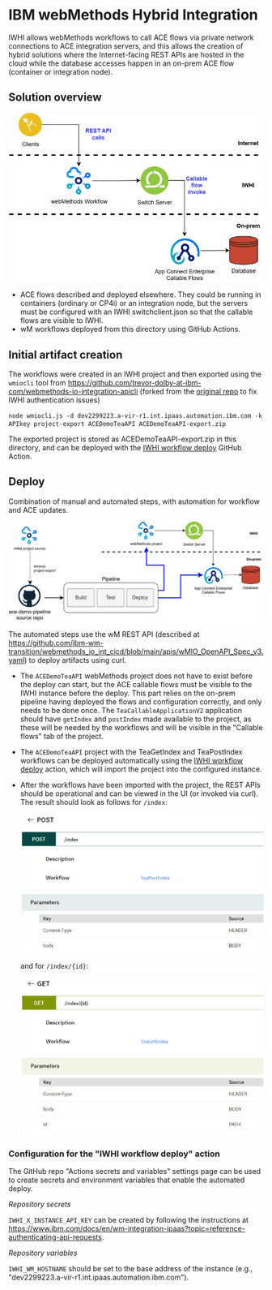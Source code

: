 # IBM webMethods Hybrid Integration 

IWHI allows webMethods workflows to call ACE flows via private network connections
to ACE integration servers, and this allows the creation of hybrid solutions where
the Internet-facing REST APIs are hosted in the cloud while the database accesses
happen in an on-prem ACE flow (container or integration node).

## Solution overview

![solution picture](/demo-infrastructure/images/iwhi-diagram.png)

- ACE flows described and deployed elsewhere. They could be running in containers
  (ordinary or CP4i) or an integration node, but the servers must be configured 
  with an IWHI switchclient.json so that the callable flows are visible to IWHI.
- wM workflows deployed from this directory using GitHub Actions.

## Initial artifact creation

The workflows were created in an IWHI project and then exported using the `wmiocli` tool
from https://github.com/trevor-dolby-at-ibm-com/webmethods-io-integration-apicli (forked 
from the [original repo](https://github.com/ibm-wm-transition/webmethods-io-integration-apicli) 
to fix IWHI authentication issues) 
```
node wmiocli.js -d dev2299223.a-vir-r1.int.ipaas.automation.ibm.com -k APIkey project-export ACEDemoTeaAPI ACEDemoTeaAPI-export.zip
```
The exported project is stored as ACEDemoTeaAPI-export.zip in this directory, and can 
be deployed with the [IWHI workflow deploy](/.github/workflows/iwhi-workflows.yml) GitHub Action.

## Deploy

Combination of manual and automated steps, with automation for workflow and ACE updates.

![pipeline picture](/demo-infrastructure/images/iwhi-diagram-with-pipeline.png)

The automated steps use the wM REST API (described at https://github.com/ibm-wm-transition/webmethods_io_int_cicd/blob/main/apis/wMIO_OpenAPI_Spec_v3.yaml)
to deploy artifacts using curl.

- The `ACEDemoTeaAPI` webMethods project does not have to exist before the deploy can start,
  but the ACE callable flows must be visible to the IWHI instance before the deploy. This
  part relies on the on-prem pipeline having deployed the flows and configuration correctly, 
  and only needs to be done once. The `TeaCallableApplicationV2` application should have 
  `getIndex` and `postIndex` made available to the project, as these will be needed
  by the workflows and will be visible in the "Callable flows" tab of the project.
- The `ACEDemoTeaAPI` project with the TeaGetIndex and TeaPostIndex workflows can be 
  deployed automatically using the [IWHI workflow deploy](/.github/workflows/iwhi-workflows.yml)
  action, which will import the project into the configured instance.
- After the workflows have been imported with the project, the REST APIs should be 
  operational and can be viewed in the UI (or invoked via curl). The result should 
  look as follows for `/index`:

  ![POST](/demo-infrastructure/images/rest-api-POST.png)

  and for `/index/{id}`:

  ![GET](/demo-infrastructure/images/rest-api-GET.png)


### Configuration for the "IWHI workflow deploy" action

The GitHub repo "Actions secrets and variables" settings page can be used to create
secrets and environment variables that enable the automated deploy.

*Repository secrets*

`IWHI_X_INSTANCE_API_KEY` can be created by following the instructions at
https://www.ibm.com/docs/en/wm-integration-ipaas?topic=reference-authenticating-api-requests.

*Repository variables*

`IWHI_WM_HOSTNAME` should be set to the base address of the instance (e.g., 
"dev2299223.a-vir-r1.int.ipaas.automation.ibm.com").
